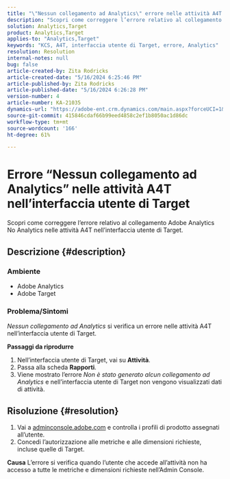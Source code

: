 ```yaml
---
title: "\"Nessun collegamento ad Analytics\" errore nelle attività A4T nell’interfaccia utente di Target"
description: "Scopri come correggere l’errore relativo al collegamento Adobe Analytics No Analytics nelle attività A4T nell’interfaccia utente di Target"
solution: Analytics,Target
product: Analytics,Target
applies-to: "Analytics,Target"
keywords: "KCS, A4T, interfaccia utente di Target, errore, Analytics"
resolution: Resolution
internal-notes: null
bug: false
article-created-by: Zita Rodricks
article-created-date: "5/16/2024 6:25:46 PM"
article-published-by: Zita Rodricks
article-published-date: "5/16/2024 6:26:28 PM"
version-number: 4
article-number: KA-21035
dynamics-url: "https://adobe-ent.crm.dynamics.com/main.aspx?forceUCI=1&pagetype=entityrecord&etn=knowledgearticle&id=ed3366b3-b113-ef11-9f89-6045bd0298d4"
source-git-commit: 415846cdaf66b99eed4858c2ef1b8050ac1d86dc
workflow-type: tm+mt
source-wordcount: '166'
ht-degree: 61%

---
```


# Errore “Nessun collegamento ad Analytics” nelle attività A4T nell’interfaccia utente di Target


Scopri come correggere l’errore relativo al collegamento Adobe Analytics No Analytics nelle attività A4T nell’interfaccia utente di Target.

## Descrizione {#description}


### <b>Ambiente</b>

- Adobe Analytics
- Adobe Target




### <b>Problema/Sintomi</b>

*Nessun collegamento ad Analytics* si verifica un errore nelle attività A4T nell’interfaccia utente di Target.



<b>Passaggi da riprodurre</b>

1. Nell’interfaccia utente di Target, vai su <b>Attività</b>.
2. Passa alla scheda <b>Rapporti</b>.
3. Viene mostrato l’errore *Non è stato generato alcun collegamento ad Analytics* e nell’interfaccia utente di Target non vengono visualizzati dati di attività.



## Risoluzione {#resolution}


1. Vai a [adminconsole.adobe.com](https://adminconsole.adobe.com/) e controlla i profili di prodotto assegnati all’utente.
2. Concedi l’autorizzazione alle metriche e alle dimensioni richieste, incluse quelle di Target.



<b>Causa</b>
L’errore si verifica quando l’utente che accede all’attività non ha accesso a tutte le metriche e dimensioni richieste nell’Admin Console.

